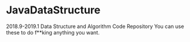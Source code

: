 # JavaDataStructure
2018.9-2019.1 Data Structure and Algorithm Code Repository
You can use these to do f**king anything you want. 
